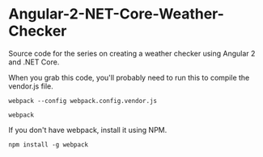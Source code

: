 # Angular-2-NET-Core-Weather-Checker
Source code for the series on creating a weather checker using Angular 2 and .NET Core.

When you grab this code, you'll probably need to run this to compile the vendor.js file.

```
webpack --config webpack.config.vendor.js

webpack
```

If you don't have webpack, install it using NPM.

```
npm install -g webpack
```
